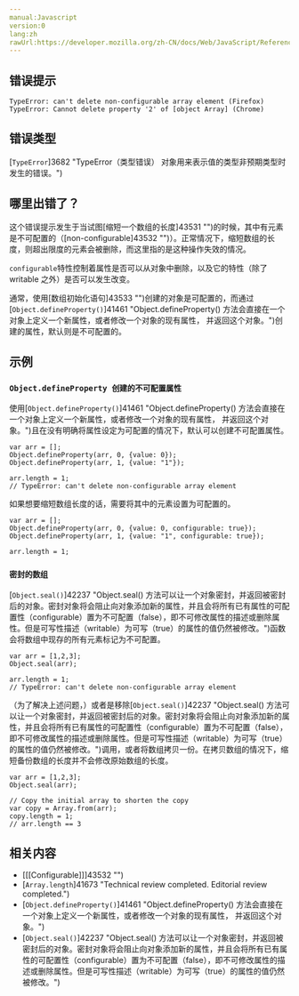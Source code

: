 ```yaml
---
manual:Javascript
version:0
lang:zh
rawUrl:https://developer.mozilla.org/zh-CN/docs/Web/JavaScript/Reference/Errors/Non_configurable_array_element#
---
```






## 错误提示<a name="错误提示"></a>

```
TypeError: can't delete non-configurable array element (Firefox)
TypeError: Cannot delete property '2' of [object Array] (Chrome)

```

## 错误类型<a name="错误类型"></a>


[`TypeError`]3682 "TypeError（类型错误） 对象用来表示值的类型非预期类型时发生的错误。")


## 哪里出错了？<a name="哪里出错了？"></a>


这个错误提示发生于当试图[缩短一个数组的长度]43531 "")的时候，其中有元素是不可配置的（[non-configurable]43532 "")）。正常情况下，缩短数组的长度，则超出限度的元素会被删除，而这里指的是这种操作失效的情况。



`configurable`特性控制着属性是否可以从对象中删除，以及它的特性（除了 writable 之外）是否可以发生改变。



通常，使用[数组初始化语句]43533 "")创建的对象是可配置的，而通过[`Object.defineProperty()`]41461 "Object.defineProperty() 方法会直接在一个对象上定义一个新属性，或者修改一个对象的现有属性， 并返回这个对象。")创建的属性，默认则是不可配置的。


## 示例<a name="示例"></a>

### `Object.defineProperty 创建的不可配置属性`<a name="通过_Object.defineProperty_创建的不可配置属性"></a>


使用[`Object.defineProperty()`]41461 "Object.defineProperty() 方法会直接在一个对象上定义一个新属性，或者修改一个对象的现有属性， 并返回这个对象。")且在没有明确将属性设定为可配置的情况下，默认可以创建不可配置属性。


```
var arr = [];
Object.defineProperty(arr, 0, {value: 0}); 
Object.defineProperty(arr, 1, {value: "1"});

arr.length = 1;
// TypeError: can't delete non-configurable array element
```


如果想要缩短数组长度的话，需要将其中的元素设置为可配置的。


```
var arr = [];
Object.defineProperty(arr, 0, {value: 0, configurable: true});
Object.defineProperty(arr, 1, {value: "1", configurable: true});

arr.length = 1;
```

### `密封的数组`<a name="密封的数组"></a>


[`Object.seal()`]42237 "Object.seal() 方法可以让一个对象密封，并返回被密封后的对象。密封对象将会阻止向对象添加新的属性，并且会将所有已有属性的可配置性（configurable）置为不可配置（false），即不可修改属性的描述或删除属性。但是可写性描述（writable）为可写（true）的属性的值仍然被修改。")函数会将数组中现存的所有元素标记为不可配置。


```
var arr = [1,2,3];
Object.seal(arr);

arr.length = 1;
// TypeError: can't delete non-configurable array element
```


（为了解决上述问题，）或者是移除[`Object.seal()`]42237 "Object.seal() 方法可以让一个对象密封，并返回被密封后的对象。密封对象将会阻止向对象添加新的属性，并且会将所有已有属性的可配置性（configurable）置为不可配置（false），即不可修改属性的描述或删除属性。但是可写性描述（writable）为可写（true）的属性的值仍然被修改。")调用，或者将数组拷贝一份。在拷贝数组的情况下，缩短备份数组的长度并不会修改原始数组的长度。


```
var arr = [1,2,3];
Object.seal(arr);

// Copy the initial array to shorten the copy
var copy = Array.from(arr);
copy.length = 1;
// arr.length == 3
```

## 相关内容<a name="相关内容"></a>

* [[[Configurable]]]43532 "")
* [`Array.length`]41673 "Technical review completed. Editorial review completed.")
* [`Object.defineProperty()`]41461 "Object.defineProperty() 方法会直接在一个对象上定义一个新属性，或者修改一个对象的现有属性， 并返回这个对象。")
* [`Object.seal()`]42237 "Object.seal() 方法可以让一个对象密封，并返回被密封后的对象。密封对象将会阻止向对象添加新的属性，并且会将所有已有属性的可配置性（configurable）置为不可配置（false），即不可修改属性的描述或删除属性。但是可写性描述（writable）为可写（true）的属性的值仍然被修改。")



